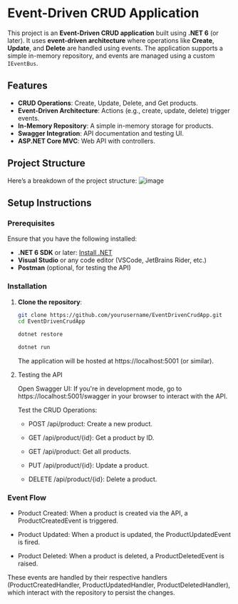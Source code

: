 # Event-Driven CRUD Application

This project is an **Event-Driven CRUD application** built using **.NET 6** (or later). It uses **event-driven architecture** where operations like **Create**, **Update**, and **Delete** are handled using events. The application supports a simple in-memory repository, and events are managed using a custom `IEventBus`.

## Features

- **CRUD Operations**: Create, Update, Delete, and Get products.
- **Event-Driven Architecture**: Actions (e.g., create, update, delete) trigger events.
- **In-Memory Repository**: A simple in-memory storage for products.
- **Swagger Integration**: API documentation and testing UI.
- **ASP.NET Core MVC**: Web API with controllers.

## Project Structure

Here’s a breakdown of the project structure:
![image](https://github.com/user-attachments/assets/437727d6-a3b6-4525-9d90-cf7d34992dd9)

## Setup Instructions

### Prerequisites

Ensure that you have the following installed:

- **.NET 6 SDK** or later: [Install .NET](https://dotnet.microsoft.com/download/dotnet)
- **Visual Studio** or any code editor (VSCode, JetBrains Rider, etc.)
- **Postman** (optional, for testing the API)

### Installation

1. **Clone the repository**:
   ```bash
   git clone https://github.com/yourusername/EventDrivenCrudApp.git
   cd EventDrivenCrudApp

   dotnet restore

   dotnet run
   ```
   The application will be hosted at https://localhost:5001 (or similar).

2. Testing the API

    Open Swagger UI:
    If you're in development mode, go to https://localhost:5001/swagger in your browser to interact with the API.

    Test the CRUD Operations:

    - POST /api/product: Create a new product.
    
    - GET /api/product/{id}: Get a product by ID.
    
    - GET /api/product: Get all products.
    
    - PUT /api/product/{id}: Update a product.
    
    - DELETE /api/product/{id}: Delete a product.

### Event Flow

- Product Created: When a product is created via the API, a ProductCreatedEvent is triggered.

- Product Updated: When a product is updated, the ProductUpdatedEvent is fired.

- Product Deleted: When a product is deleted, a ProductDeletedEvent is raised.

These events are handled by their respective handlers (ProductCreatedHandler, ProductUpdatedHandler, ProductDeletedHandler), which interact with the repository to persist the changes.  
